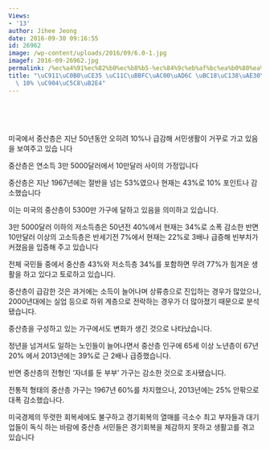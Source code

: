 ```yaml
---
Views:
- '13'
author: Jihee Jeong
date: 2016-09-30 09:16:55
id: 26962
image: /wp-content/uploads/2016/09/6.0-1.jpg
imagef: 2016-09-26962.jpg
permalink: /%ec%a4%91%ec%82%b0%ec%b8%b5-%ec%84%9c%eb%af%bc%ea%b0%80%ea%b5%ac-%eb%b0%98%ec%84%b8%ea%b8%b0%eb%a7%8c%ec%97%90-10-%ec%a4%84%ec%97%88%eb%8b%a4/
title: "\uC911\uC0B0\uCE35 \uC11C\uBBFC\uAC00\uAD6C \uBC18\uC138\uAE30\uB9CC\uC5D0\
  \ 10% \uC904\uC5C8\uB2E4"
---
```


&nbsp;

&nbsp;

미국에서 중산층은 지난 50년동안 오히려 10%나 급감해 서민생활이 거꾸로 가고 있음을 보여주고 있습 니다

중산층은 연소득 3만 5000달러에서 10만달러 사이의 가정입니다

중산층은 지난 1967년에는 절반을 넘는 53%였으나 현재는 43%로 10% 포인트나 감소했습니다

이는 미국의 중산층이 5300만 가구에 달하고 있음을 의미하고 있습니다.

3만 5000달러 이하의 저소득층은 50년전 40%에서 현재는 34%로 소폭 감소한 반면 10만달러 이상의 고소득층은 반세기전 7%에서 현재는 22%로 3배나 급증해 빈부차가 커졌음을 입증해 주고 있습니다

전체 국민들 중에서 중산층 43%와 저소득층 34%를 포함하면 무려 77%가 힘겨운 생활을 하고 있다고 토로하고 있습니다.

중산층이 급감한 것은 과거에는 소득이 늘어나며 상류층으로 진입하는 경우가 많았으나, 2000년대에는 실업 등으로 하위 계층으로 전락하는 경우가 더 많아졌기 때문으로 분석됐습니다.

중산층을 구성하고 있는 가구에서도 변화가 생긴 것으로 나타났습니다.

정년을 넘겨서도 일하는 노인들이 늘어나면서 중산층 인구에 65세 이상 노년층이 67년 20% 에서 2013년에는 39%로 근 2배나 급증했습니다.

반면 중산층의 전형인 &#8216;자녀를 둔 부부&#8217; 가구는 감소한 것으로 조사됐습니다.

전통적 형태의 중산층 가구는 1967년 60%를 차지했으나, 2013년에는 25% 안팎으로 대폭 감소했습나다.

미국경제의 뚜렷한 회복세에도 불구하고 경기회복의 열매를 극소수 최고 부자들과 대기업들이 독식 하는 바람에 중산층 서민들은 경기회복을 체감하지 못하고 생활고를 겪고 있습니다

&nbsp;

&nbsp;